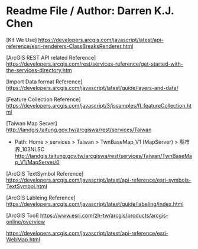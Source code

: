# Readme File / Author: Darren K.J. Chen

[Kit We Use]
https://developers.arcgis.com/javascript/latest/api-reference/esri-renderers-ClassBreaksRenderer.html

[ArcGIS REST API related Reference]
https://developers.arcgis.com/rest/services-reference/get-started-with-the-services-directory.htm

[Import Data format Reference]
https://developers.arcgis.com/javascript/latest/guide/layers-and-data/

[Feature Collection Reference]
https://developers.arcgis.com/javascript/3/jssamples/fl_featureCollection.html

[Taiwan Map Server]
http://landgis.taitung.gov.tw/arcgiswa/rest/services/Taiwan

- Path: Home > services > Taiwan > TwnBaseMap_V1 (MapServer) > 縣市界_103NLSC
http://landgis.taitung.gov.tw/arcgiswa/rest/services/Taiwan/TwnBaseMap_V1/MapServer/0

[ArcGIS TextSymbol Reference]
https://developers.arcgis.com/javascript/latest/api-reference/esri-symbols-TextSymbol.html

[ArcGIS Lableing Reference]
https://developers.arcgis.com/javascript/latest/guide/labeling/index.html

[ArcGIS Tool]
https://www.esri.com/zh-tw/arcgis/products/arcgis-online/overview

https://developers.arcgis.com/javascript/latest/api-reference/esri-WebMap.html
